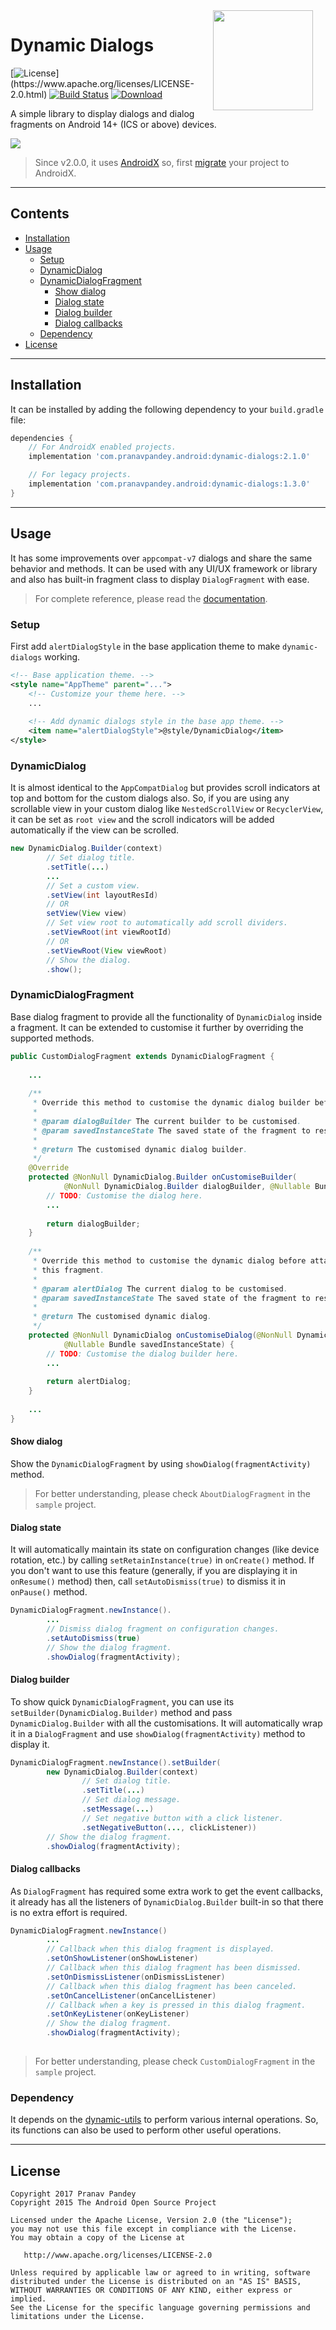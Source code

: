 <img src="https://raw.githubusercontent.com/pranavpandey/dynamic-dialogs/master/graphics/dynamic-dialogs.png" width="160" height="160" align="right" hspace="20">

# Dynamic Dialogs

[![License](https://img.shields.io/badge/license-Apache%202-4EB1BA.svg?)](https://www.apache.org/licenses/LICENSE-2.0.html)
[![Build Status](https://travis-ci.org/pranavpandey/dynamic-dialogs.svg?branch=master)](https://travis-ci.org/pranavpandey/dynamic-dialogs)
[![Download](https://api.bintray.com/packages/pranavpandey/android/dynamic-dialogs/images/download.svg)](https://bintray.com/pranavpandey/android/dynamic-dialogs/_latestVersion)

A simple library to display dialogs and dialog fragments on Android 14+ (ICS or above) devices.

<img src="https://raw.githubusercontent.com/pranavpandey/dynamic-dialogs/master/graphics/dynamic-dialogs-preview.png">

>Since v2.0.0, it uses [AndroidX](https://developer.android.com/jetpack/androidx/) so, first
[migrate](https://developer.android.com/jetpack/androidx/migrate) your project to AndroidX.

---

## Contents

- [Installation](https://github.com/pranavpandey/dynamic-dialogs#installation)
- [Usage](https://github.com/pranavpandey/dynamic-dialogs#usage)
    - [Setup](https://github.com/pranavpandey/dynamic-dialogs#setup)
    - [DynamicDialog](https://github.com/pranavpandey/dynamic-dialogs#dynamicdialog)
    - [DynamicDialogFragment](https://github.com/pranavpandey/dynamic-dialogs#dynamicdialogfragment)
        - [Show dialog](https://github.com/pranavpandey/dynamic-dialogs#show-dialog)
        - [Dialog state](https://github.com/pranavpandey/dynamic-dialogs#dialog-state)
        - [Dialog builder](https://github.com/pranavpandey/dynamic-dialogs#dialog-builder)
        - [Dialog callbacks](https://github.com/pranavpandey/dynamic-dialogs#dialog-callbacks)
    - [Dependency](https://github.com/pranavpandey/dynamic-dialogs#dependency)
- [License](https://github.com/pranavpandey/dynamic-dialogs#license)

---

## Installation

It can be installed by adding the following dependency to your `build.gradle` file:

```groovy
dependencies {
    // For AndroidX enabled projects.
    implementation 'com.pranavpandey.android:dynamic-dialogs:2.1.0'

    // For legacy projects.
    implementation 'com.pranavpandey.android:dynamic-dialogs:1.3.0'
}
```

---

## Usage
It has some improvements over `appcompat-v7` dialogs and share the same behavior and methods.
It can be used with any UI/UX framework or library and also has built-in fragment class to display
`DialogFragment` with ease.

> For complete reference, please read the [documentation](https://pranavpandey.github.io/dynamic-dialogs).

### Setup
First add `alertDialogStyle` in the base application theme to make `dynamic-dialogs` working.

```xml
<!-- Base application theme. -->
<style name="AppTheme" parent="...">
    <!-- Customize your theme here. -->
    ...
    
    <!-- Add dynamic dialogs style in the base app theme. -->
    <item name="alertDialogStyle">@style/DynamicDialog</item>
</style>
```

### DynamicDialog
It is almost identical to the `AppCompatDialog` but provides scroll indicators at top and bottom 
for the custom dialogs also. So, if you are using any scrollable view in your custom dialog like
`NestedScrollView` or `RecyclerView`, it can be set as `root view` and the scroll indicators will be 
added automatically if the view can be scrolled.
 
```java
new DynamicDialog.Builder(context)
        // Set dialog title.
        .setTitle(...)
        ...
        // Set a custom view.
        .setView(int layoutResId)
        // OR
        setView(View view)
        // Set view root to automatically add scroll dividers.
        .setViewRoot(int viewRootId)
        // OR
        .setViewRoot(View viewRoot)
        // Show the dialog.
        .show();
``` 

### DynamicDialogFragment
Base dialog fragment to provide all the functionality of `DynamicDialog` inside a fragment. It can 
be extended to customise it further by overriding the supported methods.

```java
public CustomDialogFragment extends DynamicDialogFragment {
    
    ...
    
    /**
     * Override this method to customise the dynamic dialog builder before creating the dialog.
     *
     * @param dialogBuilder The current builder to be customised.
     * @param savedInstanceState The saved state of the fragment to restore it later.
     *
     * @return The customised dynamic dialog builder.
     */
    @Override
    protected @NonNull DynamicDialog.Builder onCustomiseBuilder(
            @NonNull DynamicDialog.Builder dialogBuilder, @Nullable Bundle savedInstanceState) {
        // TODO: Customise the dialog here.
        ...
        
        return dialogBuilder;
    }
    
    /**
     * Override this method to customise the dynamic dialog before attaching it with 
     * this fragment.
     *
     * @param alertDialog The current dialog to be customised.
     * @param savedInstanceState The saved state of the fragment to restore it later.
     *
     * @return The customised dynamic dialog.
     */
    protected @NonNull DynamicDialog onCustomiseDialog(@NonNull DynamicDialog alertDialog,
            @Nullable Bundle savedInstanceState) {
        // TODO: Customise the dialog builder here.
        ...
        
        return alertDialog;
    }
    
    ...
}
```

#### Show dialog
Show the `DynamicDialogFragment` by using `showDialog(fragmentActivity)` method.

>For better understanding, please check `AboutDialogFragment` in the `sample` project.

#### Dialog state
It will automatically maintain its state on configuration changes (like device rotation, etc.) 
by calling `setRetainInstance(true)` in `onCreate()` method. If you don't want to use this feature 
(generally, if you are displaying it in `onResume()` method) then, call `setAutoDismiss(true)` to 
dismiss it in `onPause()` method.

```java
DynamicDialogFragment.newInstance().
        ...
        // Dismiss dialog fragment on configuration changes.
        .setAutoDismiss(true)
        // Show the dialog fragment.
        .showDialog(fragmentActivity);

```

#### Dialog builder
To show quick `DynamicDialogFragment`, you can use its `setBuilder(DynamicDialog.Builder)` method
and pass `DynamicDialog.Builder` with all the customisations. It will automatically wrap it in a 
`DialogFragment` and use `showDialog(fragmentActivity)` method to display it.

```java
DynamicDialogFragment.newInstance().setBuilder(
        new DynamicDialog.Builder(context)
                // Set dialog title.
                .setTitle(...)
                // Set dialog message.
                .setMessage(...)
                // Set negative button with a click listener.
                .setNegativeButton(..., clickListener))
        // Show the dialog fragment.
        .showDialog(fragmentActivity);
```

#### Dialog callbacks
As `DialogFragment` has required some extra work to get the event callbacks, it already has all the 
listeners of `DynamicDialog.Builder` built-in so that there is no extra effort is required.

```java
DynamicDialogFragment.newInstance()
        ...
        // Callback when this dialog fragment is displayed.
        .setOnShowListener(onShowListener)
        // Callback when this dialog fragment has been dismissed.
        .setOnDismissListener(onDismissListener)
        // Callback when this dialog fragment has been canceled.
        .setOnCancelListener(onCancelListener)
        // Callback when a key is pressed in this dialog fragment.
        .setOnKeyListener(onKeyListener)
        // Show the dialog fragment.
        .showDialog(fragmentActivity);
        
```

>For better understanding, please check `CustomDialogFragment` in the `sample` project.

### Dependency

It depends on the [dynamic-utils](https://github.com/pranavpandey/dynamic-utils) to perform
various internal operations. So, its functions can also be used to perform other useful operations.

---

## License

    Copyright 2017 Pranav Pandey
    Copyright 2015 The Android Open Source Project

    Licensed under the Apache License, Version 2.0 (the "License");
    you may not use this file except in compliance with the License.
    You may obtain a copy of the License at

       http://www.apache.org/licenses/LICENSE-2.0

    Unless required by applicable law or agreed to in writing, software
    distributed under the License is distributed on an "AS IS" BASIS,
    WITHOUT WARRANTIES OR CONDITIONS OF ANY KIND, either express or implied.
    See the License for the specific language governing permissions and
    limitations under the License.

